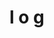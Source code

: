 # l o g

<!--### Day 0: October 24, 2021
#####

**Today's Progress**: Finished building the "Technical Document" project for the freecodecamp "Responsive Web Design" certification. Also, started working on the "Portfolio' project. I managed to fulfill all the user stories and now all I have to do is design the page well so it's presentable.

**Thoughts:** I'm struggling with center aligning the content vertically and horizontally but I'll figure it out once and for all tomorrow. I had started this certification at the start of my final semester and then I had to drop everything mid way because "final semester". Now that that's out of the way I'm glad I picked it up again. Although I do need to brush a few concepts which I will do tomorrow since I'll be starting with Javascript the day after. I have been WAITING to get started with it for quite a while and now that it's finally going to happen the day after I'm just super excited !

**Link to work:** [Technical Documentation](https://codepen.io/caffeineproof/pen/abyvXvO)-->